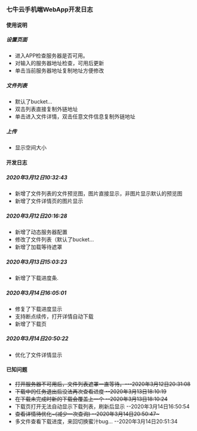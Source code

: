 ### 七牛云手机端WebApp开发日志

#### 使用说明

##### 设置页面

- 进入APP检查服务器是否可用。
- 对输入的服务器地址检查，可用后更新
- 单击当前服务器地址复制地址方便修改

##### 文件列表

- 默认了bucket...
- 双击列表直接复制外链地址
- 单击进入文件详情，双击任意文件信息复制外链地址

##### 上传

- 显示空间大小



#### 开发日志

##### 2020年3月12日10:32:43

- 新增了文件列表的文件预览图，图片直接显示，非图片显示默认的预览图
- 新增了文件详情页的图片显示

##### 2020年3月12日20:16:28

- 新增了动态服务器配置
- 修改了文件列表（默认了bucket...
- 新增了加载等待遮罩

##### 2020年3月13日15:03:23
- 新增了下载进度条.
##### 2020年3月14日16:05:01
- 修复了下载进度显示
- 支持断点续传，打开详情自动下载
- 新增了下载页
##### 2020年3月14日20:50:22

- 优化了文件详情显示

#### 已知问题

- ~~打开服务器不可用后，文件列表遮罩一直等待。---2020年3月12日20:31:08~~
- ~~下载中的任务退出后没法再次查看进度 --2020年3月13日18:10:19~~
- ~~在下载未完成时新的下载会覆盖上一个 --2020年3月13日18:10:24~~
- 下载页打开无法自动显示下载列表，刷新后显示  --2020年3月14日16:50:54
- ~~查看详情待优化~(减少一次查询) --2020年3月14日20:50:47~~~
- 多文件查看下载进度，来回切换蜜汁bug... --2020年3月14日20:51:34

